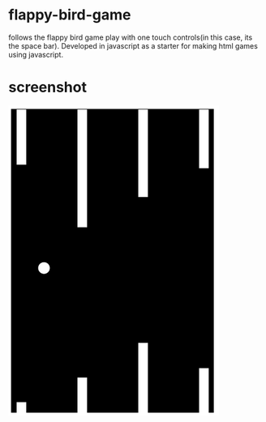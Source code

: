 # flappy-bird-game
follows the flappy bird game play with one touch controls(in this case, its the space bar). Developed in javascript as a starter for making html games using javascript. 

# screenshot
![alt text](ingame.png "ingame")

